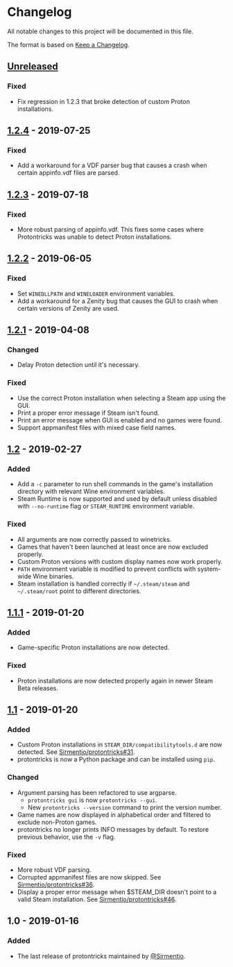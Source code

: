 # Changelog
All notable changes to this project will be documented in this file.


The format is based on [Keep a Changelog](https://keepachangelog.com/en/1.0.0/).

## [Unreleased]
### Fixed
 - Fix regression in 1.2.3 that broke detection of custom Proton installations.

## [1.2.4] - 2019-07-25
### Fixed
 - Add a workaround for a VDF parser bug that causes a crash when certain appinfo.vdf files are parsed.

## [1.2.3] - 2019-07-18
### Fixed
 - More robust parsing of appinfo.vdf. This fixes some cases where Protontricks was unable to detect Proton installations.

## [1.2.2] - 2019-06-05
### Fixed
 - Set `WINEDLLPATH` and `WINELOADER` environment variables.
 - Add a workaround for a Zenity bug that causes the GUI to crash when certain versions of Zenity are used.

## [1.2.1] - 2019-04-08
### Changed
 - Delay Proton detection until it's necessary.

### Fixed
 - Use the correct Proton installation when selecting a Steam app using the GUI.
 - Print a proper error message if Steam isn't found.
 - Print an error message when GUI is enabled and no games were found.
 - Support appmanifest files with mixed case field names.

## [1.2] - 2019-02-27
### Added
 - Add a `-c` parameter to run shell commands in the game's installation directory with relevant Wine environment variables.
 - Steam Runtime is now supported and used by default unless disabled with `--no-runtime` flag or `STEAM_RUNTIME` environment variable.

### Fixed
 - All arguments are now correctly passed to winetricks.
 - Games that haven't been launched at least once are now excluded properly.
 - Custom Proton versions with custom display names now work properly.
 - `PATH` environment variable is modified to prevent conflicts with system-wide Wine binaries.
 - Steam installation is handled correctly if `~/.steam/steam` and `~/.steam/root` point to different directories.

## [1.1.1] - 2019-01-20
### Added
 - Game-specific Proton installations are now detected.

### Fixed
 - Proton installations are now detected properly again in newer Steam Beta releases.

## [1.1] - 2019-01-20
### Added
 - Custom Proton installations in `STEAM_DIR/compatibilitytools.d` are now detected. See [Sirmentio/protontricks#31](https://github.com/Sirmentio/protontricks/issues/31).
 - protontricks is now a Python package and can be installed using `pip`.
 
### Changed
 - Argument parsing has been refactored to use argparse.
   - `protontricks gui` is now `protontricks --gui`.
   - New `protontricks --version` command to print the version number.
 - Game names are now displayed in alphabetical order and filtered to exclude non-Proton games.
 - protontricks no longer prints INFO messages by default. To restore previous behavior, use the `-v` flag.

### Fixed
 - More robust VDF parsing.
 - Corrupted appmanifest files are now skipped. See [Sirmentio/protontricks#36](https://github.com/Sirmentio/protontricks/pull/36).
 - Display a proper error message when $STEAM_DIR doesn't point to a valid Steam installation. See [Sirmentio/protontricks#46](https://github.com/Sirmentio/protontricks/issues/46).

## 1.0 - 2019-01-16
### Added
 - The last release of protontricks maintained by [@Sirmentio](https://github.com/Sirmentio).

[Unreleased]: https://github.com/Matoking/protontricks/compare/1.2.4...HEAD
[1.2.4]: https://github.com/Matoking/protontricks/compare/1.2.3...1.2.4
[1.2.3]: https://github.com/Matoking/protontricks/compare/1.2.2...1.2.3
[1.2.2]: https://github.com/Matoking/protontricks/compare/1.2.1...1.2.2
[1.2.1]: https://github.com/Matoking/protontricks/compare/1.2...1.2.1
[1.2]: https://github.com/Matoking/protontricks/compare/1.1.1...1.2
[1.1.1]: https://github.com/Matoking/protontricks/compare/1.1...1.1.1
[1.1]: https://github.com/Matoking/protontricks/compare/1.0...1.1
